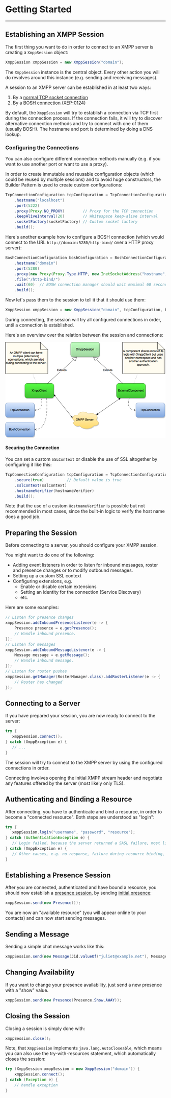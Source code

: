 # Getting Started
---

## Establishing an XMPP Session

The first thing you want to do in order to connect to an XMPP server is creating a `XmppSession` object:

```java
XmppSession xmppSession = new XmppSession("domain");
```

The `XmppSession` instance is the central object. Every other action you will do revolves around this instance (e.g. sending and receiving messages).

A session to an XMPP server can be established in at least two ways:

1. By a [normal TCP socket connection](http://xmpp.org/rfcs/rfc6120.html#tcp)
2. By a [BOSH connection (XEP-0124)](http://xmpp.org/extensions/xep-0124.html)

By default, the `XmppSession` will try to establish a connection via TCP first during the connection process.
If the connection fails, it will try to discover alternative connection methods and try to connect with one of them (usually BOSH).
The hostname and port is determined by doing a DNS lookup.

### Configuring the Connections

You can also configure different connection methods manually (e.g. if you want to use another port or want to use a proxy).

In order to create immutable and reusable configuration objects (which could be reused by multiple sessions) and to avoid huge constructors, the Builder Pattern is used to create custom configurations:

```java
TcpConnectionConfiguration tcpConfiguration = TcpConnectionConfiguration.builder()
    .hostname("localhost")
    .port(5222)
    .proxy(Proxy.NO_PROXY)        // Proxy for the TCP connection
    .keepAliveInterval(20)        // Whitespace keep-alive interval
    .socketFactory(socketFactory) // Custom socket factory
    .build();
```
Here's another example how to configure a BOSH connection (which would connect to the URL `http://domain:5280/http-bind/` over a HTTP proxy server):

```java
BoshConnectionConfiguration boshConfiguration = BoshConnectionConfiguration.builder()
    .hostname("domain")
    .port(5280)
    .proxy(new Proxy(Proxy.Type.HTTP, new InetSocketAddress("hostname", 3128)))
    .file("/http-bind/")
    .wait(60)  // BOSH connection manager should wait maximal 60 seconds before responding to a request.
    .build();
```

Now let's pass them to the session to tell it that it should use them:

```java
XmppSession xmppSession = new XmppSession("domain", tcpConfiguration, boshConfiguration);
```

During connecting, the session will try all configured connections in order, until a connection is established.

Here's an overview over the relation between the session and connections:

![Architecture](XmppSession.png)


#### Securing the Connection

You can set a custom `SSLContext` or disable the use of SSL altogether by configuring it like this:

```java
TcpConnectionConfiguration tcpConfiguration = TcpConnectionConfiguration.builder()
    .secure(true)          // Default value is true
    .sslContext(sslContext)
    .hostnameVerifier(hostnameVerifier)
    .build();
```

Note that the use of a custom `HostnameVerifier` is possible but not recommended in most cases, since the built-in logic to verify the host name does a good job.

## Preparing the Session

Before connecting to a server, you should configure your XMPP session.

You might want to do one of the following:

* Adding event listeners in order to listen for inbound messages, roster and presence changes or to modify outbound messages.
* Setting up a custom SSL context
* Configuring extensions, e.g.
    * Enable or disable certain extensions
    * Setting an identity for the connection (Service Discovery)
    * etc.


Here are some examples:

```java
// Listen for presence changes
xmppSession.addInboundPresenceListener(e -> {
    Presence presence = e.getPresence();
    // Handle inbound presence.
});
// Listen for messages
xmppSession.addInboundMessageListener(e -> {
    Message message = e.getMessage();
    // Handle inbound message.
});
// Listen for roster pushes
xmppSession.getManager(RosterManager.class).addRosterListener(e -> {
    // Roster has changed
});
```

## Connecting to a Server

If you have prepared your session, you are now ready to connect to the server:

```java
try {
   xmppSession.connect();
} catch (XmppException e) {
   // ...
}
```

The session will try to connect to the XMPP server by using the configured connections in order.

Connecting involves opening the initial XMPP stream header and negotiate any features offered by the server (most likely only TLS).


## Authenticating and Binding a Resource

After connecting, you have to authenticate and bind a resource, in order to become a "connected resource". Both steps are understood as "login":

```java
try {
   xmppSession.login("username", "password", "resource");
} catch (AuthenticationException e) {
   // Login failed, because the server returned a SASL failure, most likely due to wrong credentials.
} catch (XmppException e) {
   // Other causes, e.g. no response, failure during resource binding, etc.
}
```

## Establishing a Presence Session

After you are connected, authenticated and have bound a resource, you should now establish a [presence session](http://xmpp.org/rfcs/rfc6121.html#presence-fundamentals), by sending [initial presence](http://xmpp.org/rfcs/rfc6121.html#presence-initial):

```java
xmppSession.send(new Presence());
```

You are now an "available resource" (you will appear online to your contacts) and can now start sending messages.

## Sending a Message

Sending a simple chat message works like this:

```java
xmppSession.send(new Message(Jid.valueOf("juliet@example.net"), Message.Type.CHAT));
```

## Changing Availability

If you want to change your presence availability, just send a new presence with a "show" value.

```java
xmppSession.send(new Presence(Presence.Show.AWAY));
```

## Closing the Session

Closing a session is simply done with:

```java
xmppSession.close();
```

Note, that `XmppSession` implements `java.lang.AutoCloseable`, which means you can also use the try-with-resources statement, which automatically closes the session:

```java
try (XmppSession xmppSession = new XmppSession("domain")) {
    xmppSession.connect();
} catch (Exception e) {
    // handle exception
}
```
